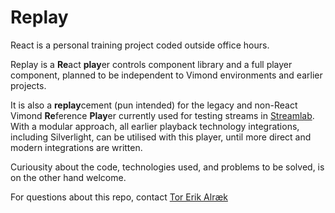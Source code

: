 # Replay

React is a personal training project coded outside office hours.

Replay is a **Re**act **play**er controls component library and a full player component, planned to be independent to Vimond environments and earlier projects.

It is also a **replay**cement (pun intended) for the legacy and non-React Vimond **Re**ference **Play**er currently used for testing streams in [Streamlab](http://streamlab.ops.vmp.vimondtv.com/). With a modular approach, all earlier playback technology integrations, including Silverlight, can be utilised with this player, until more direct and modern integrations are written.

Curiousity about the code, technologies used, and problems to be solved, is on the other hand welcome.

For questions about this repo, contact [Tor Erik Alræk](mailto:torerik@vimond.com)